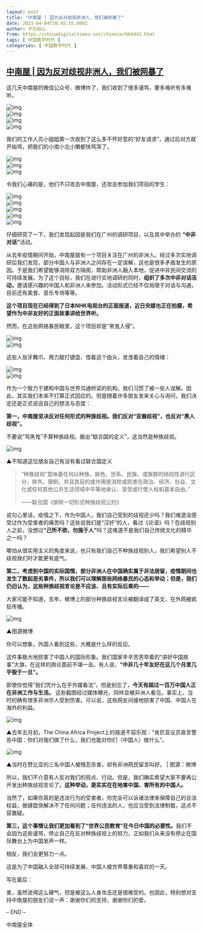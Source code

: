 ```yaml
---
layout: post
title: "中南屋 | 因为反对歧视非洲人，我们被网暴了"
date: 2021-04-04T16:45:55.000Z
author: 不忘初心
from: https://chinadigitaltimes.net/chinese/664442.html
tags: [ 中国数字时代 ]
categories: [ 中国数字时代 ]
---
```

<!--1617554755000-->
[中南屋 | 因为反对歧视非洲人，我们被网暴了](https://chinadigitaltimes.net/chinese/664442.html)
------

<div>
<p>这几天中南屋的微信公众号、微博炸了，我们收到了很多谩骂，要多难听有多难听。</p><p><img src="https://chinadigitaltimes.net/chinese/files/2021/04/post-664442-6069e92b89d2d.png" alt="img" /><br /><img src="https://chinadigitaltimes.net/chinese/files/2021/04/post-664442-6069e92db4362.png" alt="img" /><br /><img src="https://chinadigitaltimes.net/chinese/files/2021/04/post-664442-6069e92f929a2.png" alt="img" /><br /><img src="https://chinadigitaltimes.net/chinese/files/2021/04/post-664442-6069e931c40db.png" alt="img" /></p><p>我们的工作人员小姐姐第一次收到了这么多不怀好意的“好友请求”，通过后对方就开始骂，把我们的小南小北小懒都快骂哭了。</p><p><img src="https://chinadigitaltimes.net/chinese/files/2021/04/post-664442-6069e933a0316." alt="img" /><br /><img src="https://chinadigitaltimes.net/chinese/files/2021/04/post-664442-6069e935d888b." alt="img" /><br /><img src="https://chinadigitaltimes.net/chinese/files/2021/04/post-664442-6069e937694c2." alt="img" /></p><p>令我们心痛的是，他们不只攻击中南屋，还攻击参加我们项目的学生：</p><p><img src="https://chinadigitaltimes.net/chinese/files/2021/04/post-664442-6069e938ed2ab." alt="img" /><br /><img src="https://chinadigitaltimes.net/chinese/files/2021/04/post-664442-6069e93a7c72e." alt="img" /><br /><img src="https://chinadigitaltimes.net/chinese/files/2021/04/post-664442-6069e93c0caba." alt="img" /><br /><img src="https://chinadigitaltimes.net/chinese/files/2021/04/post-664442-6069e93d90649." alt="img" /><br /><img src="https://chinadigitaltimes.net/chinese/files/2021/04/post-664442-6069e93f51f46." alt="img" /></p><p>仔细研究了一下，我们发现起因是我们在广州的调研项目，以及其中举办的 <strong>“中非对话”</strong>活动。</p><p>从去年疫情期间开始，中南屋就有一个项目关注在广州的非洲人。经过多次实地调研后我们发现，部分中国人与非洲人之间存在一定误解，这也是很多矛盾发生的原因。于是我们希望能够消除双方隔阂，帮助非洲人融入本地，促进中非民间交流的可持续发展。为了这个目标，我们在进行实地调研的同时，<strong>组织了多次中非对话活动，</strong>邀请感兴趣的中国人和非洲人来参加。活动形式已经不仅局限于对话与沟通，目前还有美食、音乐专场等等。</p><p><strong>这个项目现在已经得到了日本NHK电视台的正面报道，近日央媒也正在拍摄，希望作为中非友好的正面故事讲给世界听。</strong></p><p>然而，在这些网络暴民眼里，这个项目却是“黑鬼入侵”。</p><p><img src="https://chinadigitaltimes.net/chinese/files/2021/04/post-664442-6069e94374d3e.png" alt="img" /><br /><img src="https://chinadigitaltimes.net/chinese/files/2021/04/post-664442-6069e94722904.png" alt="img" /></p><p>这些人张牙舞爪、用力敲打键盘、借着这个由头，发泄着自己的情绪：</p><p><img src="https://chinadigitaltimes.net/chinese/files/2021/04/post-664442-6069e94a5a11c.png" alt="img" /><br /><img src="https://chinadigitaltimes.net/chinese/files/2021/04/post-664442-6069e94d3cfd7.png" alt="img" /></p><p>作为一个致力于建构中国与世界沟通桥梁的机构，我们习惯了被一些人误解。因此，其实我们本来不打算正式回应的。但是随着许多朋友发来关心与询问，我们决定还是正式说说自己的想法与态度：</p><p><strong>第一，中南屋坚决反对任何形式的种族歧视。我们反对“亚裔歧视”，也反对“黑人歧视”。</strong></p><p>不要说“骂黑鬼”不算种族歧视。搬出“联合国的定义”，这当然是种族歧视。</p><p><img src="https://chinadigitaltimes.net/chinese/files/2021/04/post-664442-6069e94f6b4b4.png" alt="img" /></p><div class="ts">▲不知道这位朋友自己有没有看过联合国定义</div><blockquote><p>“种族歧视”意味着任何以种族、肤色、世系、民族、或族群的倾向性进行区分，排外，限制，并且其目的或作用是消除或损害在政治、经济、社会、文化或任何其他公共生活领域中平等地承认、享受或行使人权和基本自由。”</p><p>——联合国《排除一切形式种族歧视公约》</p></blockquote><p>说句心里话，疫情之下，作为中国人，我们自己受到的歧视还少吗？我们难道没感受过作为受害者的痛苦吗？这些说我们是“汉奸”的人，看过《论语》吗？在歧视别人之前，没想过<strong>“己所不欲，勿施于人”</strong>吗？这难道不是我们自己传统文化的精华之一吗？</p><p>哪怕从很实用主义的角度来说，也只有我们自己不种族歧视别人，我们希望别人不歧视我们时才能更有底气。</p><p><strong>第二，考虑到中国的实际国情，部分非洲人在中国确实属于非法居留，疫情期间也发生了数起恶劣事件，所以我们可以理解那些网络暴民的心态和举动；但是，我们仍旧认为，这些种族歧视言论是不应该、且有实际后果的——</strong></p><p>大家可能不知道，去年，微博上的部分种族歧视言论被翻译成了英文，在外网被疯狂传播。</p><p><img src="https://chinadigitaltimes.net/chinese/files/2021/04/post-664442-6069e9530a48f.png" alt="img" /></p><div class="ts">▲图源微博</div><p>你可以想象，外国人看到这些，大概是什么样的反应。</p><p>这件事极大地损害了中国人的国际形象。我们国家辛辛苦苦举着的“讲好中国故事”大旗，在这样的舆论面前不堪一击。有人说，<strong>“中非几十年友好在这几个月里几乎毁于一旦”。</strong></p><p>即使你觉得“我们凭什么在乎外媒看法”，但是别忘了，<strong>今天有超过一百万中国人正在非洲工作与生活。</strong> 这些截图经过媒体曝光，同样会被非洲人看见。事实上，当时的确有很多非洲华人受到伤害。可以说，这些网友间接地损害了中国、中国人在海外的利益。</p><p><img src="https://chinadigitaltimes.net/chinese/files/2021/04/post-664442-6069e95571a39." alt="img" /></p><div class="ts">▲去年五月初，The China Africa Project上的报道不容乐观：“肯尼亚议员直言警告中国：你们对我们做了什么，我们也能对你们（中国人）做什么”。</div><p><img src="https://chinadigitaltimes.net/chinese/files/2021/04/post-664442-6069e957d6582." alt="img" /></p><div class="ts">▲当时在赞比亚的三名中国人被残忍杀害，却有非洲网民留言叫好。 | 图源：微博</div><p>所以，我们不介意有人反对我们的观点、行动。但是，我们确实希望大家不要再公开发出种族歧视言论了。<strong>这种举动，是实实在在地害中国、害所有的中国人。</strong></p><p>当然了，如果你真的是违法行为的受害者，你完全可以诉诸法律来保障自己的合法权益，做键盘侠解决不了任何问题；任何违法的人，也应当受到法律制裁，这点不容置疑。</p><p><strong>第三，这个事情让我们更加看到了“世界公民教育”在今日中国的必要性。</strong>我们不会因为这些谩骂，停止自己在反对种族歧视上的努力，正如我们从来没有停止在国际舞台上为中国发声一样。</p><p>相反，我们会更努力一点。</p><p>这是为了中国融入全球可持续发展、中国人被世界尊重和喜欢的一天。</p><p>写在最后：</p><p>害，虽然说得这么硬气，但是被这么人身攻击还是很难受的。也因此，特别想对支持中南屋的朋友们说一声：谢谢你们的支持，谢谢你们的爱。</p><p>&#8211; END &#8211;</p><p>中南屋全体</p>
</div>
